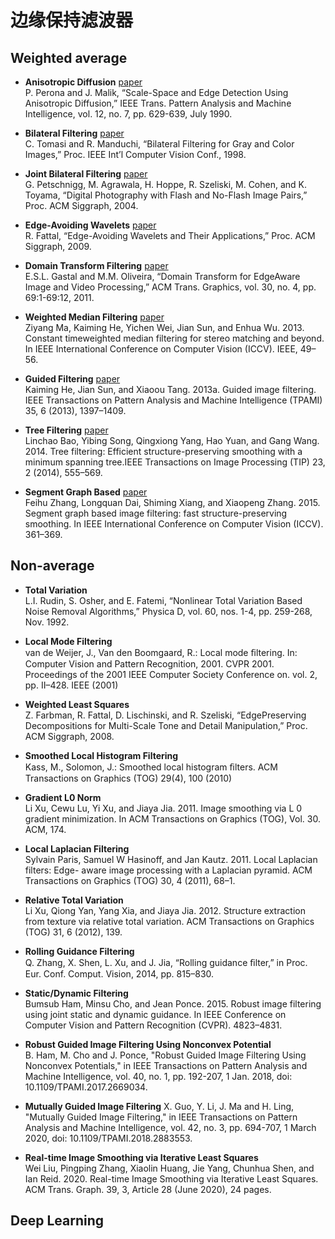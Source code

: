 # 边缘保持滤波器
## Weighted average

* __Anisotropic Diffusion__  [paper](https://tauruspet.med.yale.edu/staff/edm42/IUPUI-website/emorris.tar/emorris/emorris/TransportCourse2008/papers/AnistropicDiffusionImageFilterPeronaIEEETPAMI_1990.pdf)      
P. Perona and J. Malik, “Scale-Space and Edge Detection Using Anisotropic Diffusion,” IEEE Trans. Pattern Analysis and Machine Intelligence, vol. 12, no. 7, pp. 629-639, July 1990. 

* __Bilateral Filtering__  [paper](http://www.super.tka4.org/materials/lib/Articles-Books/Filters/Bilateral/tomasi98bilateral.pdf)   
C. Tomasi and R. Manduchi, “Bilateral Filtering for Gray and Color Images,” Proc. IEEE Int’l Computer Vision Conf., 1998. 

* __Joint Bilateral Filtering__  [paper](https://www.academia.edu/download/55335879/Digital_photography_with_flash_and_no-fl20171219-25886-1udhl51.pdf)     
G. Petschnigg, M. Agrawala, H. Hoppe, R. Szeliski, M. Cohen, and K. Toyama, “Digital Photography with Flash and No-Flash Image Pairs,” Proc. ACM Siggraph, 2004. 

* __Edge-Avoiding Wavelets__  [paper](http://citeseerx.ist.psu.edu/viewdoc/download?doi=10.1.1.205.8462&rep=rep1&type=pdf)    
R. Fattal, “Edge-Avoiding Wavelets and Their Applications,” Proc. ACM Siggraph, 2009. 

* __Domain Transform Filtering__  [paper](http://www.inf.ufrgs.br/~eslgastal/DomainTransform/Gastal_Oliveira_SIGGRAPH2011_Domain_Transform.pdf)    
E.S.L. Gastal and M.M. Oliveira, “Domain Transform for EdgeAware Image and Video Processing,” ACM Trans. Graphics, vol. 30, no. 4, pp. 69:1-69:12, 2011. 

* __Weighted Median Filtering__  [paper](https://www.cv-foundation.org/openaccess/content_iccv_2013/papers/Ma_Constant_Time_Weighted_2013_ICCV_paper.pdf)    
Ziyang Ma, Kaiming He, Yichen Wei, Jian Sun, and Enhua Wu. 2013. Constant timeweighted median filtering for stereo matching and beyond. In IEEE International Conference on Computer Vision (ICCV). IEEE, 49–56.

* __Guided Filtering__  [paper](https://citeseerx.ist.psu.edu/viewdoc/download?doi=10.1.1.649.2027&rep=rep1&type=pdf)    
Kaiming He, Jian Sun, and Xiaoou Tang. 2013a. Guided image filtering. IEEE Transactions on Pattern Analysis and Machine Intelligence (TPAMI) 35, 6 (2013), 1397–1409.

* __Tree Filtering__  [paper](http://linchaobao.github.io/treefilter/tip13treefilter_lowres.pdf)     
Linchao Bao, Yibing Song, Qingxiong Yang, Hao Yuan, and Gang Wang. 2014. Tree
filtering: Efficient structure-preserving smoothing with a minimum spanning tree.IEEE Transactions on Image Processing (TIP) 23, 2 (2014), 555–569.

* __Segment Graph Based__  [paper](http://openaccess.thecvf.com/content_iccv_2015/papers/Zhang_Segment_Graph_Based_ICCV_2015_paper.pdf)     
Feihu Zhang, Longquan Dai, Shiming Xiang, and Xiaopeng Zhang. 2015. Segment graph
based image filtering: fast structure-preserving smoothing. In IEEE International
Conference on Computer Vision (ICCV). 361–369.


## Non-average  

* __Total Variation__    
 L.I. Rudin, S. Osher, and E. Fatemi, “Nonlinear Total Variation Based Noise Removal Algorithms,” Physica D, vol. 60, nos. 1-4, pp. 259-268, Nov. 1992.

* __Local Mode Filtering__    
van de Weijer, J., Van den Boomgaard, R.: Local mode ﬁltering. In: Computer Vision and Pattern Recognition, 2001. CVPR 2001. Proceedings of the 2001 IEEE Computer Society Conference on. vol. 2, pp. II–428. IEEE (2001)

* __Weighted Least Squares__    
Z. Farbman, R. Fattal, D. Lischinski, and R. Szeliski, “EdgePreserving Decompositions for Multi-Scale Tone and Detail Manipulation,” Proc. ACM Siggraph, 2008. 

* __Smoothed Local Histogram Filtering__    
Kass, M., Solomon, J.: Smoothed local histogram ﬁlters. ACM Transactions on Graphics (TOG) 29(4), 100 (2010)

* __Gradient L0 Norm__   
Li Xu, Cewu Lu, Yi Xu, and Jiaya Jia. 2011. Image smoothing via L 0 gradient minimization. In ACM Transactions on Graphics (TOG), Vol. 30. ACM, 174.

* __Local Laplacian Filtering__   
Sylvain Paris, Samuel W Hasinoff, and Jan Kautz. 2011. Local Laplacian filters: Edge-
aware image processing with a Laplacian pyramid. ACM Transactions on Graphics
(TOG) 30, 4 (2011), 68–1.

* __Relative Total Variation__     
Li Xu, Qiong Yan, Yang Xia, and Jiaya Jia. 2012. Structure extraction from texture via relative total variation. ACM Transactions on Graphics (TOG) 31, 6 (2012), 139.

* __Rolling Guidance Filtering__     
 Q. Zhang, X. Shen, L. Xu, and J. Jia, “Rolling guidance ﬁlter,” in Proc. Eur. Conf. Comput. Vision, 2014, pp. 815–830. 

* __Static/Dynamic Filtering__    
Bumsub Ham, Minsu Cho, and Jean Ponce. 2015. Robust image filtering using joint
static and dynamic guidance. In IEEE Conference on Computer Vision and Pattern
Recognition (CVPR). 4823–4831.

* __Robust Guided Image Filtering Using Nonconvex Potential__     
B. Ham, M. Cho and J. Ponce, "Robust Guided Image Filtering Using Nonconvex Potentials," in IEEE Transactions on Pattern Analysis and Machine Intelligence, vol. 40, no. 1, pp. 192-207, 1 Jan. 2018, doi: 10.1109/TPAMI.2017.2669034.

* __Mutually Guided Image Filtering__
X. Guo, Y. Li, J. Ma and H. Ling, "Mutually Guided Image Filtering," in IEEE Transactions on Pattern Analysis and Machine Intelligence, vol. 42, no. 3, pp. 694-707, 1 March 2020, doi: 10.1109/TPAMI.2018.2883553.

* __Real-time Image Smoothing via Iterative Least Squares__     
Wei Liu, Pingping Zhang, Xiaolin Huang, Jie Yang, Chunhua Shen, and Ian Reid. 2020. Real-time Image Smoothing via Iterative Least Squares. ACM Trans. Graph. 39, 3, Article 28 (June 2020), 24 pages.



## Deep Learning

 
